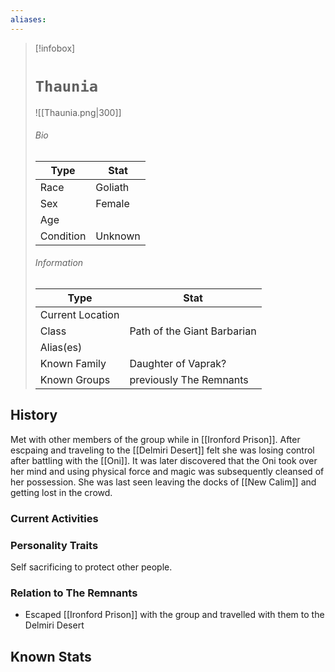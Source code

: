 ```yaml
---
aliases: 
---
```




> [!infobox]
> # `Thaunia` 
> ![[Thaunia.png|300]]
> ###### Bio
> Type |  Stat |
> ---|---|
> Race | Goliath | 
> Sex | Female | 
> Age |  |
> Condition | Unknown |
> ######  Information
> Type |  Stat |
> ---|---|
> Current Location |  |
> Class | Path of the Giant Barbarian |
> Alias(es) | |
> Known Family | Daughter of Vaprak?|
> Known Groups |previously The Remnants |
 
## History
Met with other members of the group while in [[Ironford Prison]]. After escpaing and traveling to the [[Delmiri Desert]] felt she was losing control after battling with the [[Oni]]. It was later discovered that the Oni took over her mind and using physical force and magic was subsequently cleansed of her possession. She was last seen leaving the docks of [[New Calim]] and getting lost in the crowd. 

### Current Activities

### Personality Traits
Self sacrificing to protect other people.

### Relation to The Remnants 
- Escaped [[Ironford Prison]] with the group and travelled with them to the Delmiri Desert

## Known Stats
